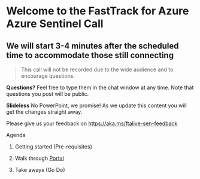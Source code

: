 # Welcome to the FastTrack for Azure Azure Sentinel Call
## We will start 3-4 minutes after the scheduled time to accommodate those still connecting

> This call will not be recorded due to the wide audience and to encourage questions.

**Questions?** Feel free to type them in the chat window at any time. Note that questions you post will be public. 

**Slideless** No PowerPoint, we promise! As we update this content you will get the changes straight away.

Please give us your feedback on https://aka.ms/ftalive-sen-feedback

Agenda
1. Getting started (Pre-requisites)

2. Walk through [Portal](https://portal.azure.com/#blade/Microsoft_Azure_Security_Insights/WorkspaceSelectorBlade)

3. Take aways (Go Do)

